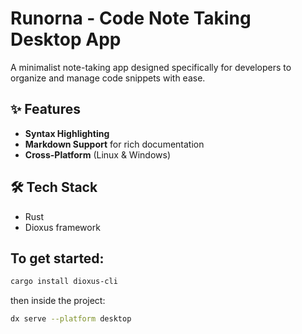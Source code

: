 # Runorna - Code Note Taking Desktop App

A minimalist note-taking app designed specifically for developers to organize and manage code snippets with ease.

## ✨ Features

- **Syntax Highlighting**
- **Markdown Support** for rich documentation
- **Cross-Platform** (Linux & Windows)

## 🛠 Tech Stack

- Rust
- Dioxus framework

## To get started:

```bash
cargo install dioxus-cli
```

then inside the project:
```bash
dx serve --platform desktop
```
